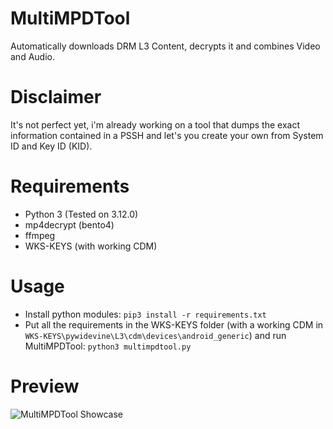 # MultiMPDTool
Automatically downloads DRM L3 Content, decrypts it and combines Video and Audio.

# Disclaimer
It's not perfect yet, i'm already working on a tool that dumps the exact information contained in a PSSH and let's you create your own from System ID and Key ID (KID).

# Requirements
+ Python 3 (Tested on 3.12.0)
+ mp4decrypt (bento4)
+ ffmpeg
+ WKS-KEYS (with working CDM)

# Usage
+ Install python modules: `pip3 install -r requirements.txt`
+ Put all the requirements in the WKS-KEYS folder (with a working CDM in `WKS-KEYS\pywidevine\L3\cdm\devices\android_generic`) and run MultiMPDTool: `python3 multimpdtool.py`

# Preview
![MultiMPDTool Showcase](https://i.imgur.com/OuUtNUg.png)
